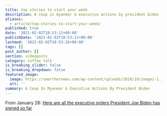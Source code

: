 ```yaml
---
title: top stories to start your week
description: A coup in myanmar & executive actions by president biden
aliases:
  - article/top-stories-to-start-your-week/
published: true
date: '2021-02-02T18:53:11+00:00'
publishDate: '2021-02-02T18:53:11+00:00'
lastmod: '2021-02-02T18:53:26+00:00'
tags: []
post_author: []
section: videoposts
category: coffee talk
is_breaking_slider: false
is_breaking_dropdown: false
featured_image:
  image: https://smarthernews.com/wp-content/uploads/2018/10/image1-1.jpeg
  alt: ''
summary: A Coup In Myanmar & Executive Actions By President Biden
---
```

From January 28: [Here are all the executive orders President Joe Biden has signed so far](\"https://www.usatoday.com/story/news/politics/2021/01/29/all-executive-orders-president-joe-biden-has-signed/4308740001/\")